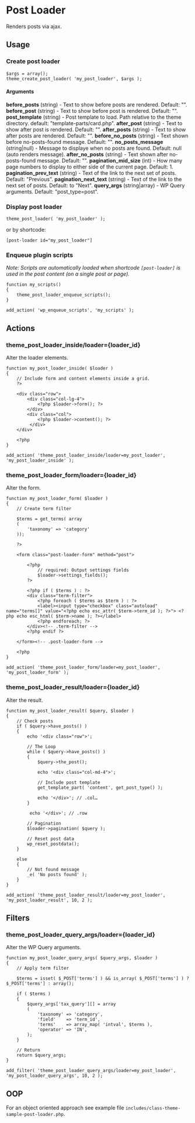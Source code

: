 # Post Loader
Renders posts via ajax.

## Usage

### Create post loader
    $args = array();
    theme_create_post_loader( 'my_post_loader', $args );
    
#### Arguments

**before_posts** (string) - Text to show before posts are rendered. Default: "".
**before_post** (string) - Text to show before post is rendered. Default: "".
**post_template** (string) - Post template to load. Path relative to the theme directory. default: "template-parts/card.php".
**after_post** (string) - Text to show after post is rendered. Default: "".
**after_posts** (string) - Text to show after posts are rendered. Default: "".
**before_no_posts** (string) - Text shown before no-posts-found message. Default: "".
**no_posts_message** (string|null) - Message to displaye when no posts are found. Default: null (auto renders message).
**after_no_posts** (string) - Text shown after no-posts-found message. Default: "".
**pagination_mid_size** (int) - How many page numbers to display to either side of the current page. Default: 1.
**pagination_prev_text** (string) - Text of the link to the next set of posts. Default: "Previous".
**pagination_next_text** (string) - Text of the link to the next set of posts. Default: to "Next".
**query_args** (string|array) - WP Query arguments. Default: "post_type=post".

### Display post loader

    theme_post_loader( 'my_post_loader' );
    
or by shortcode:

    [post-loader id="my_post_loader"]
    
### Enqueue plugin scripts

*Note: Scripts are automatically loaded when shortcode `[post-loader]` is used in the post content (on a single post or page).*

    function my_scripts()
    {
        theme_post_loader_enqueue_scripts();
    }

    add_action( 'wp_enqueue_scripts', 'my_scripts' );

## Actions

### theme_post_loader_inside/loader={loader_id}

Alter the loader elements.

    function my_post_loader_inside( $loader )
    {
        // Include form and content elements inside a grid.
        ?>
        
        <div class="row">
            <div class="col-lg-4">
                <?php $loader->form(); ?>
            </div>
            <div class="col">
                <?php $loader->content(); ?>
             </div>
        </div>
        
        <?php
    }
    
    add_action( 'theme_post_loader_inside/loader=my_post_loader', 'my_post_loader_inside' );

### theme_post_loader_form/loader={loader_id}

Alter the form.

    function my_post_loader_form( $loader )
    {
        // Create term filter

        $terms = get_terms( array
        (
            'taxonomy' => 'category'
        ));

        ?>

        <form class="post-loader-form" method="post">
        
            <?php 
                // required: Output settings fields
                $loader->settings_fields();
            ?>
            
            <?php if ( $terms ) : ?>
            <div class="term-filter">
                <?php foreach ( $terms as $term ) : ?>
                <label><input type="checkbox" class="autoload" name="terms[]" value="<?php echo esc_attr( $term->term_id ); ?>"> <?php echo esc_html( $term->name ); ?></label>
                <?php endforeach; ?>
            </div><!-- .term-filter -->
            <?php endif ?>

        </form><!-- .post-loader-form -->

        <?php
    }
    
    add_action( 'theme_post_loader_form/loader=my_post_loader', 'my_post_loader_form' );
    
### theme_post_loader_result/loader={loader_id}

Alter the result.

    function my_post_loader_result( $query, $loader )
    {
        // Check posts
        if ( $query->have_posts() ) 
        {
            echo '<div class="row">';
            
            // The Loop
            while ( $query->have_posts() ) 
            {
                $query->the_post();
                
                echo '<div class="col-md-4">';
                 
                // Include post template
                get_template_part( 'content', get_post_type() );
                
                echo '</div>'; // .col…
            }
            
             echo '</div>'; // .row
            
            // Pagination
            $loader->pagination( $query );
    
            // Reset post data
            wp_reset_postdata();
        }
        
        else
        {
            // Not found message
            _e( 'No posts found' );
        }
    }
    
    add_action( 'theme_post_loader_result/loader=my_post_loader', 'my_post_loader_result', 10, 2 );

## Filters

### theme_post_loader_query_args/loader={loader_id}

Alter the WP Query arguments.

    function my_post_loader_query_args( $query_args, $loader )
    {
        // Apply term filter
        
        $terms = isset( $_POST['terms'] ) && is_array( $_POST['terms'] ) ? $_POST['terms'] : array();
        
        if ( $terms ) 
        {
            $query_args['tax_query'][] = array
            (
                'taxonomy' => 'category',
                'field'    => 'term_id',
                'terms'    => array_map( 'intval', $terms ),
                'operator' => 'IN',
            );
        }
        
        // Return
        return $query_args;
    }
    
    add_filter( 'theme_post_loader_query_args/loader=my_post_loader', 'my_post_loader_query_args', 10, 2 );

## OOP

For an object oriented approach see example file `includes/class-theme-sample-post-loader.php`.
